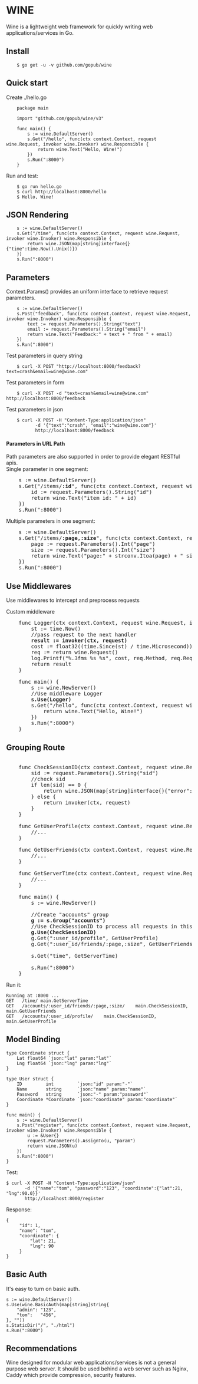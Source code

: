 # WINE

Wine is a lightweight web framework for quickly writing web applications/services in Go. 

## Install  

        $ go get -u -v github.com/gopub/wine

## Quick start  
Create ./hello.go  
        
        package main
        
        import "github.com/gopub/wine/v3"
        
        func main() {
        	s := wine.DefaultServer()
        	s.Get("/hello", func(ctx context.Context, request wine.Request, invoker wine.Invoker) wine.Responsible {
        		return wine.Text("Hello, Wine!")
        	})
        	s.Run(":8000")
        }
Run and test:  

        $ go run hello.go
        $ curl http://localhost:8000/hello
        $ Hello, Wine!
        

## JSON Rendering

        s := wine.DefaultServer()
        s.Get("/time", func(ctx context.Context, request wine.Request, invoker wine.Invoker) wine.Responsible {
        	return wine.JSON(map[string]interface{}{"time":time.Now().Unix()})
        })
        s.Run(":8000")

## Parameters
Context.Params() provides an uniform interface to retrieve request parameters.  

        s := wine.DefaultServer()
        s.Post("feedback", func(ctx context.Context, request wine.Request, invoker wine.Invoker) wine.Responsible {
            text := request.Parameters().String("text")
            email := request.Parameters().String("email")
            return wine.Text("Feedback:" + text + " from " + email)
        })
        s.Run(":8000")
Test parameters in query string

        $ curl -X POST "http://localhost:8000/feedback?text=crash&email=wine@wine.com"
Test parameters in form

        $ curl -X POST -d "text=crash&email=wine@wine.com" http://localhost:8000/feedback
Test parameters in json

        $ curl -X POST -H "Content-Type:application/json" 
               -d '{"text":"crash", "email":"wine@wine.com"}' 
               http://localhost:8000/feedback
#### Parameters in URL Path
Path parameters are also supported in order to provide elegant RESTful apis.  
Single parameter in one segment:
<pre>
    s := wine.DefaultServer() 
    s.Get("/items/<b>:id</b>", func(ctx context.Context, request wine.Request, invoker wine.Invoker) wine.Responsible {
        id := request.Parameters().String("id")
        return wine.Text("item id: " + id)
    }) 
    s.Run(":8000")
</pre>
        
Multiple parameters in one segment:   
<pre>
    s := wine.DefaultServer() 
    s.Get("/items/<b>:page,:size</b>", func(ctx context.Context, request wine.Request, invoker wine.Invoker) wine.Responsible {
        page := request.Parameters().Int("page")
        size := request.Parameters().Int("size")
        return wine.Text("page:" + strconv.Itoa(page) + " size:" + strconv.Itoa(size))
    }) 
    s.Run(":8000")
</pre>

## Use Middlewares
Use middlewares to intercept and preprocess requests  

Custom middleware
<pre>
    func Logger(ctx context.Context, request wine.Request, invoker wine.Invoker) wine.Responsible {
    	st := time.Now()  
    	//pass request to the next handler
    	<b>result := invoker(ctx, request)</b>
    	cost := float32((time.Since(st) / time.Microsecond)) / 1000.0
    	req := return wine.Request()
    	log.Printf("%.3fms %s %s", cost, req.Method, req.RequestURI)
    	return result
    } <br/>
    func main() {
    	s := wine.NewServer() 
    	//Use middleware Logger
    	<b>s.Use(Logger)</b> 
    	s.Get("/hello", func(ctx context.Context, request wine.Request, invoker wine.Invoker) wine.Responsible {
    		return wine.Text("Hello, Wine!")
        })
        s.Run(":8000")
    }
</pre>
## Grouping Route
<pre>  
    func CheckSessionID(ctx context.Context, request wine.Request, invoker wine.Invoker) wine.Responsible {
    	sid := request.Parameters().String("sid")
    	//check sid
    	if len(sid) == 0 {
    		return wine.JSON(map[string]interface{}{"error":"need sid"})
    	} else {
    		return invoker(ctx, request)
    	}
    }
    
    func GetUserProfile(ctx context.Context, request wine.Request, invoker wine.Invoker) wine.Responsible  {
    	//...
    }
    
    func GetUserFriends(ctx context.Context, request wine.Request, invoker wine.Invoker) wine.Responsible  {
    	//...
    }
    
    func GetServerTime(ctx context.Context, request wine.Request, invoker wine.Invoker) wine.Responsible  {
    	//...
    }
    
    func main() {
    	s := wine.NewServer()
    
    	//Create "accounts" group
    	<b>g := s.Group("accounts")</b>
    	//Use CheckSessionID to process all requests in this route group
    	<b>g.Use(CheckSessionID)</b>
    	g.Get(":user_id/profile", GetUserProfile)
    	g.Get(":user_id/friends/:page,:size", GetUserFriends)
    
    	s.Get("time", GetServerTime)
    
    	s.Run(":8000")
    }  
</pre>
Run it: 

    Running at :8000 ...
    GET   /time/ main.GetServerTime
    GET   /accounts/:user_id/friends/:page,:size/    main.CheckSessionID, main.GetUserFriends
    GET   /accounts/:user_id/profile/    main.CheckSessionID, main.GetUserProfile

## Model Binding

    type Coordinate struct {
    	Lat float64 `json:"lat" param:"lat"`
    	Lng float64 `json:"lng" param:"lng"`
    }
    
    type User struct {
    	ID         int         `json:"id" param:"-"`
    	Name       string      `json:"name" param:"name"`
    	Password   string      `json:"-" param:"password"`
    	Coordinate *Coordinate `json:"coordinate" param:"coordinate"`
    }
    
    func main() {
    	s := wine.DefaultServer()
    	s.Post("register", func(ctx context.Context, request wine.Request, invoker wine.Invoker) wine.Responsible {
    		u := &User{}
    		request.Parameters().AssignTo(u, "param")
    		return wine.JSON(u)
    	})
    	s.Run(":8000")
    }
Test:
    
    $ curl -X POST -H "Content-Type:application/json" 
           -d '{"name":"tom", "password":"123", "coordinate":{"lat":21, "lng":90.0}}' 
           http://localhost:8000/register
Response:

    {
         "id": 1,
         "name": "tom",
         "coordinate": {
             "lat": 21,
             "lng": 90
         }
    }
## Basic Auth
It's easy to turn on basic auth.

    s := wine.DefaultServer()
	s.Use(wine.BasicAuth(map[string]string{
		"admin": "123",
		"tom":   "456",
	}, ""))
	s.StaticDir("/", "./html")
	s.Run(":8000")

## Recommendations
Wine designed for modular web applications/services is not a general purpose web server. It should be used behind a web server such as Nginx, Caddy which provide compression, security features.
